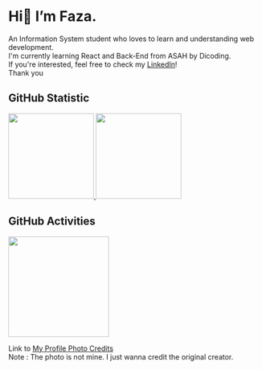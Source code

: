 Hi👋 I’m Faza.
==
An Information System student who loves to learn and understanding web development.  
I'm currently learning React and Back-End from ASAH by Dicoding.  
If you're interested, feel free to check my [LinkedIn](www.linkedin.com/in/fairuz-azk-nugraha/)!  
Thank you  

GitHub Statistic
--
<a href="https://github.com/fazkn">
  <img height="170em" src="https://github-readme-stats.vercel.app/api?username=fazkn&show_icons=true&theme=algolia&include_all_commits=true&count_private=true&cache_seconds=1800&custom_title=My%20GitHub%20Stats" />
  <img height="170em" src="https://github-readme-stats.vercel.app/api/top-langs/?username=fazkn&layout=compact&langs_count=8&theme=algolia" />
</a>

GitHub Activities
--
<a href="https://github.com/fazkn">
  <img height="200em" src="https://github-readme-streak-stats.herokuapp.com/?user=fazkn&theme=algolia" />
</a>

Link to [My Profile Photo Credits](https://x.com/thearyvki/status/1904208974884532530?t=Rz_wda7_4QlyIxN-kEtKEg&s=19)  
Note : The photo is not mine. I just wanna credit the original creator.  
